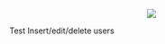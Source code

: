 <p align="center"><img src="https://laravel.com/assets/img/components/logo-laravel.svg"></p>
Test Insert/edit/delete users
